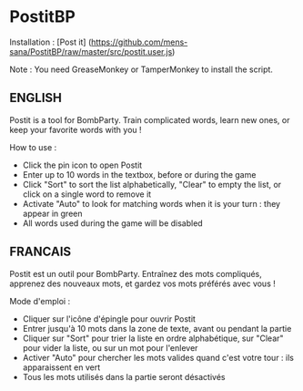 # PostitBP

Installation : [Post it] (https://github.com/mens-sana/PostitBP/raw/master/src/postit.user.js)

Note : You need GreaseMonkey or TamperMonkey to install the script.

ENGLISH
-------

Postit is a tool for BombParty. Train complicated words, learn new ones, or keep your favorite words with you !

How to use :

- Click the pin icon to open Postit
- Enter up to 10 words in the textbox, before or during the game
- Click "Sort" to sort the list alphabetically, "Clear" to empty the list, or click on a single word to remove it
- Activate "Auto" to look for matching words when it is your turn : they appear in green
- All words used during the game will be disabled


FRANCAIS
--------

Postit est un outil pour BombParty. Entraînez des mots compliqués, apprenez des nouveaux mots, et gardez vos mots préférés avec vous !

Mode d'emploi :

- Cliquer sur l'icône d'épingle pour ouvrir Postit
- Entrer jusqu'à 10 mots dans la zone de texte, avant ou pendant la partie
- Cliquer sur "Sort" pour trier la liste en ordre alphabétique, sur "Clear" pour vider la liste, ou sur un mot pour l'enlever
- Activer "Auto" pour chercher les mots valides quand c'est votre tour : ils apparaissent en vert
- Tous les mots utilisés dans la partie seront désactivés